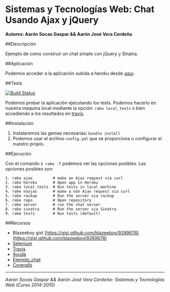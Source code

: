 # Sistemas y Tecnologías Web: Chat Usando Ajax y jQuery

**Autores: Aarón Socas Gaspar && Aarón José Vera Cerdeña**

##Descripción

Ejemplo de como construir un chat simple con jQuery y Sinatra.


##Aplicación

Podemos acceder a la aplicación subida a heroku desde [aqui](https://sytw6.herokuapp.com/).


##Tests

[![Build Status](https://travis-ci.org/alu0100207385/SYTW_p6.svg?branch=testing)](https://travis-ci.org/alu0100207385/SYTW_p6)

Podemos probar la aplicación ejecutando los tests. Podemos hacerlo en nuestra maquina local mediante la opción: 
`rake local_tests` o bien accediendo a los resultados en [travis](https://travis-ci.org/alu0100207385/SYTW_p6/builds/39286192).

##Instalación

1. Instalaremos las gemas necesarias: `bundle install`
2. Podemos usar el archivo `config.yml` que se proporciona o configurar el nuestro propio.


##Ejecución

Con el comando `$ rake -T` podemos ver las opciones posibles.
Las opciones posibles son:

```
1. rake ajax         # make an Ajax request via curl
2. rake heroku       # Open app in Heroku
3. rake local_tests  # Run tests in local machine
4. rake noajax       # make a non Ajax request via curl
5. rake rackup       # Run the server via rackup
6. rake repo         # Open repository
7. rake server       # run the chat server
8. rake sinatra      # Run the server via Sinatra
9. rake tests        # Run tests (default)

```


##Recursos

* Blazeeboy gist [https://gist.github.com/blazeeboy/9289678](https://gist.github.com/blazeeboy/9289678)
* [Selenium](http://www.seleniumhq.org/)
* [Travis](https://travis-ci.org/)
* [Ayuda](http://nereida.deioc.ull.es/~lpp/perlexamples/node499.html#section:jquerychat)
* [Ejemplo_chat](https://github.com/crguezl/chat-blazee)
* [Coveralls](http://nereida.deioc.ull.es/~lpp/perlexamples/node314.html#section:coveralls)

-------------------------
*Aarón Socas Gaspar && Aarón José Vera Cerdeña- Sistemas y Tecnologías Web (Curso 2014-2015)*
